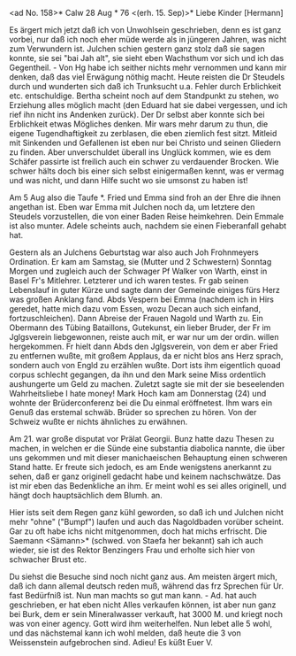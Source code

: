 <ad No. 158>* Calw 28 Aug <Montg>* 76
 <(erh. 15. Sep)>*
Liebe Kinder [Hermann]

Es ärgert mich jetzt daß ich von Unwohlsein geschrieben, denn es ist ganz vorbei, nur daß ich noch eher müde werde als in jüngeren Jahren, was nicht zum Verwundern ist. Julchen schien gestern ganz stolz daß sie sagen konnte, sie sei "bai Jah alt", sie sieht eben Wachsthum vor sich und ich das Gegentheil. - Von Hg habe ich seither nichts mehr vernommen und kann mir denken, daß das viel Erwägung nöthig macht. Heute reisten die Dr Steudels durch und wunderten sich daß ich Trunksucht u.a. Fehler durch Erblichkeit etc. entschuldige. Bertha scheint noch auf dem Standpunkt zu stehen, wo Erziehung alles möglich macht (den Eduard hat sie dabei vergessen, und ich rief ihn nicht ins Andenken zurück). Der Dr selbst aber konnte sich bei Erblichkeit etwas Mögliches denken. Mir wars mehr darum zu thun, die eigene Tugendhaftigkeit zu zerblasen, die eben ziemlich fest sitzt. Mitleid mit Sinkenden und Gefallenen ist eben nur bei Christo und seinen Gliedern zu finden. Aber unverschuldet überall ins Unglück kommen, wie es dem Schäfer passirte ist freilich auch ein schwer zu verdauender Brocken. Wie schwer hälts doch bis einer sich selbst einigermaßen kennt, was er vermag und was nicht, und dann Hilfe sucht wo sie umsonst zu haben ist!

Am 5 Aug also die Taufe <von Emma in Mt. Clemens.>*. Fried und Emma sind froh an der Ehre die ihnen angethan ist. Eben war Emma mit Julchen noch da, um letztere den Steudels vorzustellen, die von einer Baden Reise heimkehren. Dein Emmale ist also munter. Adele scheints auch, nachdem sie einen Fieberanfall gehabt hat.

Gestern als an Julchens Geburtstag war also auch Joh Frohnmeyers Ordination. Er kam am Samstag, sie (Mutter und 2 Schwestern) Sonntag Morgen und zugleich auch der Schwager Pf Walker von Warth, einst in Basel Fr's Mitlehrer. Letzterer und ich waren testes. Fr gab seinen Lebenslauf in guter Kürze und sagte dann der Gemeinde einiges fürs Herz was großen Anklang fand. Abds Vespern bei Emma (nachdem ich in Hirs geredet, hatte mich dazu vom Essen, wozu Decan auch sich einfand, fortzuschleichen). Dann Abreise der Frauen Nagold und Warth zu. Ein Obermann des Tübing Bataillons, Gutekunst, ein lieber Bruder, der Fr im Jglgsverein liebgewonnen, reiste auch mit, er war nur um der ordin. willen hergekommen. Fr hielt dann Abds den Jglgsverein, von dem er aber Fried zu entfernen wußte, mit großem Applaus, da er nicht blos ans Herz sprach, sondern auch von Engld zu erzählen wußte. 
Dort ists ihm eigentlich quoad corpus schlecht gegangen, da ihn und den Mark seine Miss ordentlich aushungerte um Geld zu machen. Zuletzt sagte sie mit der sie beseelenden Wahrheitsliebe I hate money! Mark Hoch kam am Donnerstag (24) und wohnte der Brüderconferenz bei die Du einmal eröffnetest. Ihm wars ein Genuß das erstemal schwäb. Brüder so sprechen zu hören. Von der Schweiz wußte er nichts ähnliches zu erwähnen.

Am 21. war große disputat vor Prälat Georgii. Bunz hatte dazu Thesen zu machen, in welchen er die Sünde eine substantia diabolica nannte, die über uns gekommen und mit dieser manichaeischen Behauptung einen schweren Stand hatte. Er freute sich jedoch, es am Ende wenigstens anerkannt zu sehen, daß er ganz originell gedacht habe und keinem nachschwätze. Das ist mir eben das Bedenkliche an ihm. Er meint wohl es sei alles originell, und hängt doch hauptsächlich dem Blumh. an.

Hier ists seit dem Regen ganz kühl geworden, so daß ich und Julchen nicht mehr "ohne" ("Bumpf") laufen und auch das Nagoldbaden vorüber scheint. Gar zu oft habe ichs nicht mitgenommen, doch hat michs erfrischt. 
Die Saemann <Sämann>* (schwed. von Staefa her bekannt) sah ich auch wieder, sie ist des Rektor Benzingers Frau und erholte sich hier von schwacher Brust etc.

Du siehst die Besuche sind noch nicht ganz aus. Am meisten ärgert mich, daß ich dann allemal deutsch reden muß, während das frz Sprechen für Ur. fast Bedürfniß ist. Nun man machts so gut man kann. - Ad. hat auch geschrieben, er hat eben nicht Alles verkaufen können, ist aber nun ganz bei Burk, dem er sein Mineralwasser verkauft, hat 3000 M. und kriegt noch was von einer agency. Gott wird ihm weiterhelfen. Nun lebet alle 5 wohl, und das nächstemal kann ich wohl melden, daß heute die 3 von Weissenstein aufgebrochen sind. Adieu!
 Es küßt Euer V.

